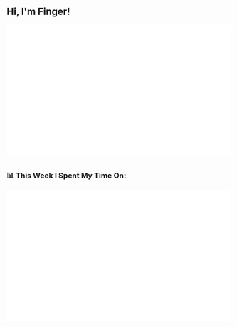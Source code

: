 <h2> Hi, I'm Finger!</h2>

<img align="right" src="https://raw.githubusercontent.com/spianmo/github-stats/master/generated/overview.svg#gh-light-mode-only">

<!-- <img align="right" height="160em" src="https://github-readme-stats-eight-theta.vercel.app/api/top-langs/?username=spianmo&layout=compact&langs_count=8&theme=algolia"/>	 -->
	
```go
package main

type Me struct {
	Name   string
	Job    string
	Code   string
	Skills string
}

func main() {
	me := &Me{
		Name:   "Finger",
		Job:    "Client-side Engineer",
		Code:   "Java, Kotlin, C#, Rust and C++ and Others",
		Skills: "Android, Security, Cross-platform client, NLP, CV, ASR ^o^",
	}
	_ = me
}
```


<h3>📊 This Week I Spent My Time On:</h3>
<img align='right' src="https://raw.githubusercontent.com/spianmo/github-stats/master/generated/languages.svg#gh-light-mode-only">

<!--START_SECTION:waka-->

```txt
Python             13 hrs 20 mins  ██████████████▓░░░░░░░░░░   58.56 %
Vue.js             2 hrs 5 mins    ██▒░░░░░░░░░░░░░░░░░░░░░░   09.18 %
Kotlin             1 hr 36 mins    █▓░░░░░░░░░░░░░░░░░░░░░░░   07.03 %
Markdown           1 hr 24 mins    █▓░░░░░░░░░░░░░░░░░░░░░░░   06.21 %
TypeScript         1 hr 23 mins    █▓░░░░░░░░░░░░░░░░░░░░░░░   06.12 %
```

<!--END_SECTION:waka-->
